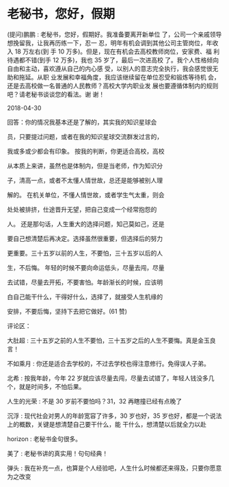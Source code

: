 # 老秘书，您好，假期

(提问)鹏鹏 : 老秘书，您好，假期好。我准备要离开新单位 了，公司一个亲戚领导想挽留我，让我再历练一下，忍一 忍，明年有机会调到其他公司主管岗位，年收入 18 万左右(到 手 10 万多)。但是，现在有机会去高校教师岗位，安家费、福 利待遇都不错(到手 12 万多)，我也 35 岁了，最后一次进高校 了。我个人性格倾向自由和主动，喜欢遵从自己的内心感 受，以别人的意志完全执行，我会感觉很无助和拖延。从职 业发展和幸福角度，我应该继续留在单位忍受和锻炼等待机 会，还是去高校做一名普通的人民教师？高校大学内职业发 展也要遵循体制内的规则吧？请老秘书谈谈您的看法。谢 谢！

2018-04-30

回答：你的情况我基本还是了解的，其实我的知识星球会

员，只要提过问题，或者在我的知识星球交流群发过言的，

我或多或少都会有印象。 按我的判断，你更适合高校，高校

从本质上来讲，虽然也是体制内，但是当老师，作为知识分

子，清高一点，或者不太懂人情世故，总还是能够被别人理

解的。 在机关单位，不懂人情世故，或者学生气太重，则会

处处被排挤，仕途晋升无望，把自己变成一个经常抱怨的

人。 还是那句话，人生重大的选择问题，知己莫如己，还是

要自己想清楚后再决定。选择虽然很重要，但选择后的努力

更重要。三十五岁以前的人生，不要怕，三十五岁以后的人

生，不后悔。 年轻的时候不要向命运低头，尽量去闯，尽量

去试错，尽量去开拓，不要害怕。年龄渐长的时候，应该明

白自己能干什么，干得好什么，选择了，就接受人生机缘的

安排，不要后悔，坚持下去把它做好。(61 赞)

评论区：

大肚超 : 三十五岁之前的人生不要怕，三十五岁之后的人生不要悔。真是金玉良言！

不如乘月 : 你还是适合去学校的，不过去学校也得注意修行。免得误人子弟。

北希 : 按我年龄，今年 22 岁就应该尽量去闯，尽量去试错了，年轻人钱没多几个，就是时间多，不怕后果。

人生的光荣 : 不是 30 岁前不要怕吗？31，32 再瞎撞已经有点晚了

沉浮 : 现代社会对男人的年龄宽容了许多，30 岁也好，35 岁也好，都是一个说法上的概数，关键是想清楚自己要干什么，能 干什么，想清楚以后就全力以赴

horizon : 老秘书金句很多。

美了 : 老秘书讲的真实用！句句经典！

弹头 : 我在补充一点，也算是个人经验吧，人生什么时候都还来得及，只要你愿意为之改变